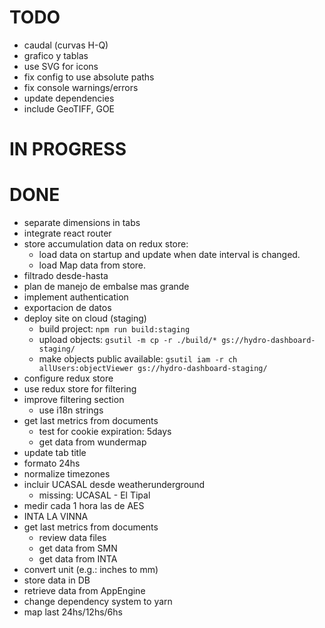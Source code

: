 # TODO

- caudal (curvas H-Q)
- grafico y tablas
- use SVG for icons
- fix config to use absolute paths
- fix console warnings/errors
- update dependencies
- include GeoTIFF, GOE

# IN PROGRESS

# DONE

- separate dimensions in tabs
- integrate react router
- store accumulation data on redux store:
  - load data on startup and update when date interval is changed.
  - load Map data from store.
- filtrado desde-hasta
- plan de manejo de embalse mas grande
- implement authentication
- exportacion de datos
- deploy site on cloud (staging)
  - build project: `npm run build:staging`
  - upload objects: `gsutil -m cp -r ./build/* gs://hydro-dashboard-staging/`
  - make objects public available: `gsutil iam -r ch allUsers:objectViewer gs://hydro-dashboard-staging/`
- configure redux store
- use redux store for filtering
- improve filtering section
  - use i18n strings
- get last metrics from documents
  - test for cookie expiration: 5days
  - get data from wundermap
- update tab title
- formato 24hs
- normalize timezones
- incluir UCASAL desde weatherunderground
  - missing: UCASAL - El Tipal
- medir cada 1 hora las de AES
- INTA LA VINNA
- get last metrics from documents
  - review data files
  - get data from SMN
  - get data from INTA
- convert unit (e.g.: inches to mm)
- store data in DB
- retrieve data from AppEngine
- change dependency system to yarn
- map last 24hs/12hs/6hs
